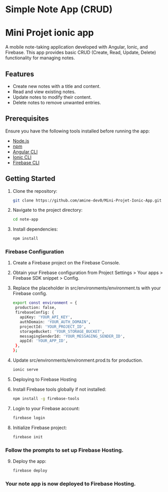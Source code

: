 # Simple Note App (CRUD)
# Mini Projet ionic app

A mobile note-taking application developed with Angular, Ionic, and Firebase. This app provides basic CRUD (Create, Read, Update, Delete) functionality for managing notes.

## Features

- Create new notes with a title and content.
- Read and view existing notes.
- Update notes to modify their content.
- Delete notes to remove unwanted entries.

## Prerequisites

Ensure you have the following tools installed before running the app:

- [Node.js](https://nodejs.org/)
- [npm](https://www.npmjs.com/)
- [Angular CLI](https://angular.io/cli)
- [Ionic CLI](https://ionicframework.com/docs/intro/cli)
- [Firebase CLI](https://firebase.google.com/docs/cli)

## Getting Started

1. Clone the repository:

   ```bash
   git clone https://github.com/amine-dev0/Mini-Projet-Ionic-App.git


2. Navigate to the project directory:

    ```bash
    cd note-app

3. Install dependencies:
    
    ```bash
    npm install

### Firebase Configuration

1. Create a Firebase project on the Firebase Console.

2. Obtain your Firebase configuration from Project Settings > Your apps > Firebase SDK snippet > Config.

3. Replace the placeholder in src/environments/environment.ts with your Firebase config.

    ```bash
    export const environment = {
     production: false,
     firebaseConfig: {
       apiKey: 'YOUR_API_KEY',
       authDomain: 'YOUR_AUTH_DOMAIN',
       projectId: 'YOUR_PROJECT_ID',
       storageBucket: 'YOUR_STORAGE_BUCKET',
       messagingSenderId: 'YOUR_MESSAGING_SENDER_ID',
       appId: 'YOUR_APP_ID',
     },
   };

4. Update src/environments/environment.prod.ts for production.
    ```bash
    ionic serve

5. Deploying to Firebase Hosting

6. Install Firebase tools globally if not installed:

    ```bash
    npm install -g firebase-tools

7. Login to your Firebase account:

    ```bash
    firebase login

8. Initialize Firebase project:

    ```bash
    firebase init

### Follow the prompts to set up Firebase Hosting.
9. Deploy the app:

    ```bash
    firebase deploy

### Your note app is now deployed to Firebase Hosting.
